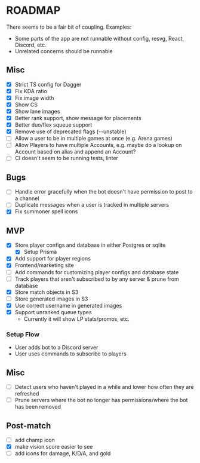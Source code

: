 # ROADMAP

There seems to be a fair bit of coupling. Examples:

- Some parts of the app are not runnable without config, resvg, React, Discord,
  etc.
- Unrelated concerns should be runnable

## Misc

- [x] Strict TS config for Dagger
- [x] Fix KDA ratio
- [x] Fix image width
- [x] Show CS
- [x] Show lane images
- [x] Better rank support, show message for placements
- [x] Better duo/flex squeue support
- [x] Remove use of deprecated flags (--unstable)
- [ ] Allow a user to be in multiple games at once (e.g. Arena games)
- [ ] Allow Players to have multiple Accounts, e.g. maybe do a lookup on Account based on alias and append an Account?
- [ ] CI doesn't seem to be running tests, linter

## Bugs

- [ ] Handle error gracefully when the bot doesn't have permission to post to a
      channel
- [ ] Duplicate messages when a user is tracked in multiple servers
- [x] Fix summoner spell icons

## MVP

- [x] Store player configs and database in either Postgres or sqlite
  - [x] Setup Prisma
- [x] Add support for player regions
- [x] Frontend/marketing site
- [ ] Add commands for customizing player configs and database state
- [ ] Track players that aren't subscribed to by any server & prune from
      database
- [x] Store match objects in S3
- [ ] Store generated images in S3
- [x] Use correct username in generated images
- [x] Support unranked queue types
  - Currently it will show LP stats/promos, etc.

### Setup Flow

- User adds bot to a Discord server
- User uses commands to subscribe to players

## Misc

- [ ] Detect users who haven't played in a while and lower how often they are
  refreshed
- [ ] Prune servers where the bot no longer has permissions/where the bot has been
  removed

## Post-match

- [ ] add champ icon
- [x] make vision score easier to see
- [ ] add icons for damage, K/D/A, and gold
